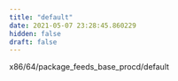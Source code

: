 ```yaml
---
title: "default"
date: 2021-05-07 23:28:45.860229
hidden: false
draft: false
---
```


x86/64/package_feeds_base_procd/default

